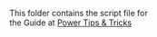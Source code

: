 This folder contains the script file for
<BR>
the Guide at [Power Tips &amp; Tricks](https://mikaere66.github.io/codelabs/install-wsl-2-in-windows/index.html?index=..%2F..index#10)